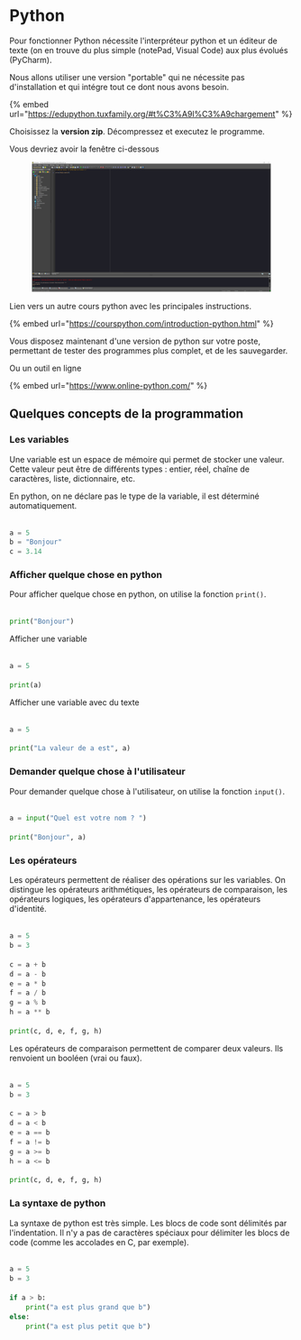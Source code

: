 # Python

Pour fonctionner Python nécessite l'interpréteur python et un éditeur de texte (on en trouve du plus simple (notePad, Visual Code) aux plus évolués (PyCharm).

Nous allons utiliser une version "portable" qui ne nécessite pas d'installation et qui intégre tout ce dont nous avons besoin.

{% embed url="https://edupython.tuxfamily.org/#t%C3%A9l%C3%A9chargement" %}

Choisissez la **version zip**. Décompressez et executez le programme.

Vous devriez avoir la fenêtre ci-dessous

<figure><img src=".gitbook/assets/Capture1.PNG" alt=""><figcaption></figcaption></figure>

Lien vers un autre cours python avec les principales instructions.

{% embed url="https://courspython.com/introduction-python.html" %}

Vous disposez maintenant d'une version de python sur votre poste, permettant de tester des programmes plus complet, et de les sauvegarder.

Ou un outil en ligne

{% embed url="https://www.online-python.com/" %}

## Quelques concepts de la programmation

### Les variables

Une variable est un espace de mémoire qui permet de stocker une valeur. Cette valeur peut être de différents types : entier, réel, chaîne de caractères, liste, dictionnaire, etc.

En python, on ne déclare pas le type de la variable, il est déterminé automatiquement.

```python

a = 5
b = "Bonjour"
c = 3.14
```

### Afficher quelque chose en python

Pour afficher quelque chose en python, on utilise la fonction `print()`.

```python

print("Bonjour")
```

Afficher une variable

```python

a = 5

print(a)
```

Afficher une variable avec du texte

```python

a = 5

print("La valeur de a est", a)
```

### Demander quelque chose à l'utilisateur

Pour demander quelque chose à l'utilisateur, on utilise la fonction `input()`.

```python

a = input("Quel est votre nom ? ")

print("Bonjour", a)
```

### Les opérateurs

Les opérateurs permettent de réaliser des opérations sur les variables. On distingue les opérateurs arithmétiques, les opérateurs de comparaison, les opérateurs logiques, les opérateurs d'appartenance, les opérateurs d'identité.

```python

a = 5
b = 3

c = a + b
d = a - b
e = a * b
f = a / b
g = a % b
h = a ** b

print(c, d, e, f, g, h)
```

Les opérateurs de comparaison permettent de comparer deux valeurs. Ils renvoient un booléen (vrai ou faux).

```python

a = 5
b = 3

c = a > b
d = a < b
e = a == b
f = a != b
g = a >= b
h = a <= b

print(c, d, e, f, g, h)
```

### La syntaxe de python

La syntaxe de python est très simple. Les blocs de code sont délimités par l'indentation. Il n'y a pas de caractères spéciaux pour délimiter les blocs de code (comme les accolades en C, par exemple).

```python

a = 5
b = 3

if a > b:
    print("a est plus grand que b")
else:
    print("a est plus petit que b")
```
